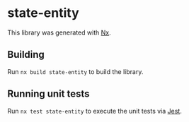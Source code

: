 # state-entity

This library was generated with [Nx](https://nx.dev).

## Building

Run `nx build state-entity` to build the library.

## Running unit tests

Run `nx test state-entity` to execute the unit tests via [Jest](https://jestjs.io).
